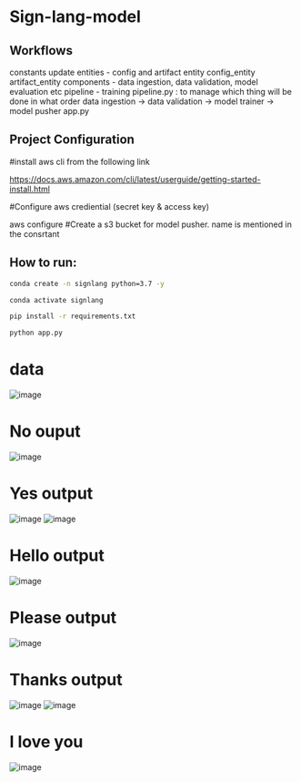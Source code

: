 # Sign-lang-model

## Workflows
constants
update entities - config and artifact entity
config_entity
artifact_entity
components - data ingestion, data validation, model evaluation etc
pipeline - training pipeline.py : to manage which thing will be done in what order
data ingestion -> data validation -> model trainer -> model pusher 
app.py


## Project Configuration

#install aws cli from the following link

https://docs.aws.amazon.com/cli/latest/userguide/getting-started-install.html

#Configure aws crediential (secret key & access key)

aws configure
#Create a s3 bucket for model pusher. name is mentioned in the consrtant


## How to run:
```bash
conda create -n signlang python=3.7 -y
```
```bash
conda activate signlang
```
```bash
pip install -r requirements.txt
```
```bash
python app.py
```

# data

![image](https://github.com/user-attachments/assets/b5a9072b-d671-4fc7-a0db-203d0ef41f0c)

# No ouput
![image](https://github.com/user-attachments/assets/10c0cfb5-9538-4560-93fb-cd5e7fca0c44)


# Yes output
![image](https://github.com/user-attachments/assets/e19b2a1c-30e8-47d4-a42a-71cd3df75618)
![image](https://github.com/user-attachments/assets/ac7fa04a-34c7-49c1-84c8-4bc92616f097)


# Hello output
![image](https://github.com/user-attachments/assets/83227deb-07c9-4c94-838c-6509d7ba23df)


# Please output
![image](https://github.com/user-attachments/assets/543d7abc-fa58-4a18-8208-10fcdf5960de)

# Thanks output
![image](https://github.com/user-attachments/assets/8aa892ad-6aa5-4926-b597-b842decac28a)
![image](https://github.com/user-attachments/assets/ceac64c8-1906-472b-8f41-64722a333407)


# I love you 
![image](https://github.com/user-attachments/assets/28997ede-a733-4837-94da-659d164e382b)



